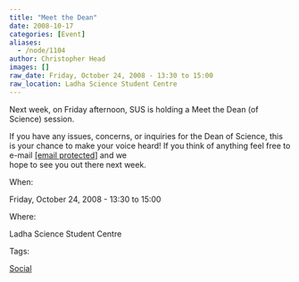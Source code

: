 ```yaml
---
title: "Meet the Dean"
date: 2008-10-17
categories: [Event]
aliases:
  - /node/1104
author: Christopher Head
images: []
raw_date: Friday, October 24, 2008 - 13:30 to 15:00
raw_location: Ladha Science Student Centre
---
```


Next week, on Friday afternoon, SUS is holding a Meet the Dean (of Science) session.

If you have any issues, concerns, or inquiries for the Dean of Science, this is your chance to make your voice heard! If you think of anything feel free to e-mail [\[email protected\]](/cdn-cgi/l/email-protection#0576707645716d60667067602b6664) and we  
hope to see you out there next week.

When: 

Friday, October 24, 2008 - 13:30 to 15:00

Where: 

Ladha Science Student Centre

Tags: 

[Social](/social)
